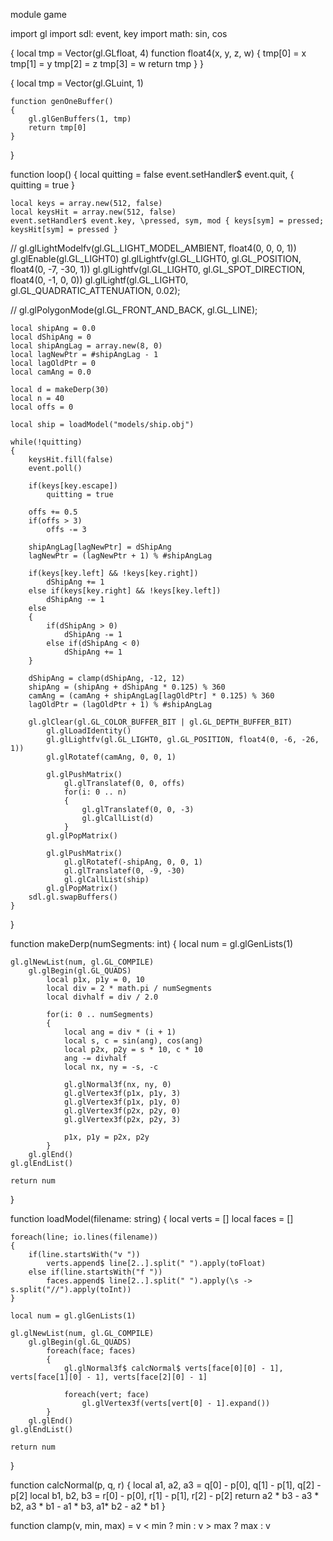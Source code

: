 module game

import gl
import sdl: event, key
import math: sin, cos

{
	local tmp = Vector(gl.GLfloat, 4)
	function float4(x, y, z, w)
	{
		tmp[0] = x
		tmp[1] = y
		tmp[2] = z
		tmp[3] = w
		return tmp
	}
}

{
	local tmp = Vector(gl.GLuint, 1)

	function genOneBuffer()
	{
		gl.glGenBuffers(1, tmp)
		return tmp[0]
	}
}

function loop()
{
	local quitting = false
	event.setHandler$ event.quit, \{ quitting = true }

	local keys = array.new(512, false)
	local keysHit = array.new(512, false)
	event.setHandler$ event.key, \pressed, sym, mod { keys[sym] = pressed; keysHit[sym] = pressed }

// 	gl.glLightModelfv(gl.GL_LIGHT_MODEL_AMBIENT, float4(0, 0, 0, 1))
	gl.glEnable(gl.GL_LIGHT0)
	gl.glLightfv(gl.GL_LIGHT0, gl.GL_POSITION, float4(0, -7, -30, 1))
	gl.glLightfv(gl.GL_LIGHT0, gl.GL_SPOT_DIRECTION, float4(0, -1, 0, 0))
	gl.glLightf(gl.GL_LIGHT0, gl.GL_QUADRATIC_ATTENUATION, 0.02);

// 	gl.glPolygonMode(gl.GL_FRONT_AND_BACK, gl.GL_LINE);

	local shipAng = 0.0
	local dShipAng = 0
	local shipAngLag = array.new(8, 0)
	local lagNewPtr = #shipAngLag - 1
	local lagOldPtr = 0
	local camAng = 0.0

	local d = makeDerp(30)
	local n = 40
	local offs = 0

	local ship = loadModel("models/ship.obj")

	while(!quitting)
	{
		keysHit.fill(false)
		event.poll()

		if(keys[key.escape])
			quitting = true

		offs += 0.5
		if(offs > 3)
			offs -= 3
			
		shipAngLag[lagNewPtr] = dShipAng
		lagNewPtr = (lagNewPtr + 1) % #shipAngLag

		if(keys[key.left] && !keys[key.right])
			dShipAng += 1
		else if(keys[key.right] && !keys[key.left])
			dShipAng -= 1
		else
		{
			if(dShipAng > 0)
				dShipAng -= 1
			else if(dShipAng < 0)
				dShipAng += 1
		}

		dShipAng = clamp(dShipAng, -12, 12)
		shipAng = (shipAng + dShipAng * 0.125) % 360
		camAng = (camAng + shipAngLag[lagOldPtr] * 0.125) % 360
		lagOldPtr = (lagOldPtr + 1) % #shipAngLag

		gl.glClear(gl.GL_COLOR_BUFFER_BIT | gl.GL_DEPTH_BUFFER_BIT)
			gl.glLoadIdentity()
			gl.glLightfv(gl.GL_LIGHT0, gl.GL_POSITION, float4(0, -6, -26, 1))
			gl.glRotatef(camAng, 0, 0, 1)

			gl.glPushMatrix()
				gl.glTranslatef(0, 0, offs)
				for(i: 0 .. n)
				{
					gl.glTranslatef(0, 0, -3)
					gl.glCallList(d)
				}
			gl.glPopMatrix()

			gl.glPushMatrix()
				gl.glRotatef(-shipAng, 0, 0, 1)
				gl.glTranslatef(0, -9, -30)
				gl.glCallList(ship)
			gl.glPopMatrix()
		sdl.gl.swapBuffers()
	}
}

function makeDerp(numSegments: int)
{
	local num = gl.glGenLists(1)

	gl.glNewList(num, gl.GL_COMPILE)
		gl.glBegin(gl.GL_QUADS)
			local p1x, p1y = 0, 10
			local div = 2 * math.pi / numSegments
			local divhalf = div / 2.0

			for(i: 0 .. numSegments)
			{
				local ang = div * (i + 1)
				local s, c = sin(ang), cos(ang)
				local p2x, p2y = s * 10, c * 10
				ang -= divhalf
				local nx, ny = -s, -c

				gl.glNormal3f(nx, ny, 0)
				gl.glVertex3f(p1x, p1y, 3)
				gl.glVertex3f(p1x, p1y, 0)
				gl.glVertex3f(p2x, p2y, 0)
				gl.glVertex3f(p2x, p2y, 3)

				p1x, p1y = p2x, p2y
			}
		gl.glEnd()
	gl.glEndList()

	return num
}

function loadModel(filename: string)
{
	local verts = []
	local faces = []

	foreach(line; io.lines(filename))
	{
		if(line.startsWith("v "))
			verts.append$ line[2..].split(" ").apply(toFloat)
		else if(line.startsWith("f "))
			faces.append$ line[2..].split(" ").apply(\s -> s.split("//").apply(toInt))
	}

	local num = gl.glGenLists(1)
	
	gl.glNewList(num, gl.GL_COMPILE)
		gl.glBegin(gl.GL_QUADS)
			foreach(face; faces)
			{
				gl.glNormal3f$ calcNormal$ verts[face[0][0] - 1], verts[face[1][0] - 1], verts[face[2][0] - 1]

				foreach(vert; face)
					gl.glVertex3f(verts[vert[0] - 1].expand())
			}
		gl.glEnd()
	gl.glEndList()

	return num
}

function calcNormal(p, q, r)
{
	local a1, a2, a3 = q[0] - p[0], q[1] - p[1], q[2] - p[2]
	local b1, b2, b3 = r[0] - p[0], r[1] - p[1], r[2] - p[2]
	return a2 * b3 - a3 * b2, a3 * b1 - a1 * b3, a1* b2 - a2 * b1
}

function clamp(v, min, max) = v < min ? min : v > max ? max : v